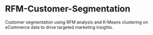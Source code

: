# RFM-Customer-Segmentation
Customer segmentation using RFM analysis and K-Means clustering on eCommerce data to drive targeted marketing insights.
